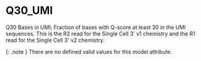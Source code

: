 # Q30_UMI
Q30 Bases in UMI; Fraction of bases with Q-score at least 30 in the UMI sequences. This is the R2 read for the Single Cell 3' v1 chemistry and the R1 read for the Single Cell 3' v2 chemistry.


{: .note }
There are no defined valid values for this model attribute.
